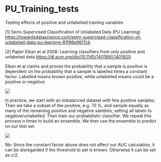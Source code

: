 # PU_Training_tests
Testing effects of positive and unlabelled training variables

[1] Semi-Supervised Classification of Unlabeled Data (PU Learning) https://towardsdatascience.com/semi-supervised-classification-of-unlabeled-data-pu-learning-81f96e96f7cb

[2] Paper Elkan et al 2008: Learning classifiers from only positive and unlabeled data https://dl.acm.org/doi/10.1145/1401890.1401920

Elkan et al claims and proves the probability that a sample is positive is dependent on the probability that a sample is labelled times a constant factor. Labelled means known positive, while unlabelled means could be a positive or negative.

<img src="https://github.com/Magnushhoie/PU_Training_tests/blob/main/figures/formula.png">

In practice, we start with an imbalanced dataset with few positive samples. Then we take a subset of the positive, e.g. 70 %, and sample equally as many of the remaining positive and negative sambles, setting all labels to negative/unlabelled. Then train our probabilistic classifier. We repeat this process n times to build an ensemble. We then use the ensemble to predict on our test set.

<img src="https://github.com/Magnushhoie/PU_Training_tests/blob/main/figures/example_paper.png">

Nb: Since the constant factor above does not affect our AUC calculation, it can be disregarded if the threshold to set is known. Otherwise it can be set as c/2.



